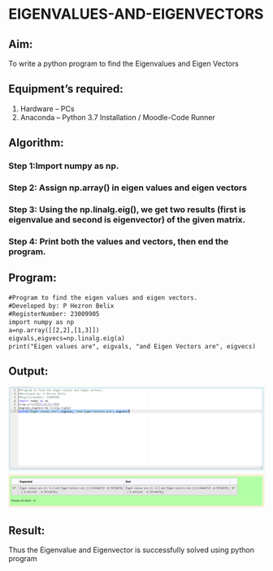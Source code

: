 # EIGENVALUES-AND-EIGENVECTORS
## Aim:
To write a python program to find the Eigenvalues and Eigen Vectors
## Equipment’s required:
1. 	Hardware – PCs
2. 	Anaconda – Python 3.7 Installation / Moodle-Code Runner
## Algorithm:
### Step 1:Import numpy as np. 
### Step 2: Assign np.array() in eigen values and eigen vectors
### Step 3: Using the np.linalg.eig(),  we get two results (first is eigenvalue and second is eigenvector) of the given matrix.
### Step 4: Print both the values and vectors, then end the program.

## Program:
```
#Program to find the eigen values and eigen vectors.
#Developed by: P Hezron Belix
#RegisterNumber: 23009905
import numpy as np
a=np.array([[2,2],[1,3]])
eigvals,eigvecs=np.linalg.eig(a)
print("Eigen values are", eigvals, "and Eigen Vectors are", eigvecs)
```

## Output:
![print](/OUTPUT.png)
## Result:
Thus the Eigenvalue and Eigenvector is successfully solved using python program
